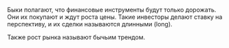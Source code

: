 Быки полагают, что финансовые инструменты будут только дорожать. Они их покупают и ждут роста цены. Такие инвесторы делают ставку на перспективу, и их сделки называются длинными (long).

Также рост рынка называют бычьим трендом.